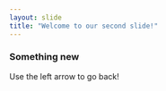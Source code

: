```yaml
---
layout: slide
title: "Welcome to our second slide!"
---
```

### Something new
Use the left arrow to go back!
